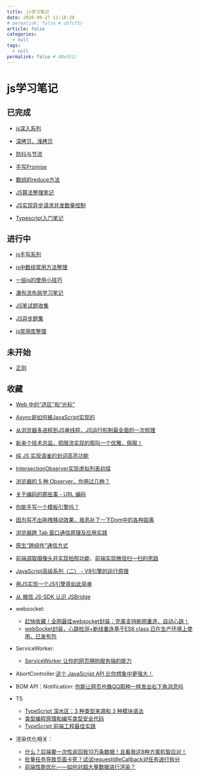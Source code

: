```yaml
---
title: js学习笔记
date: 2020-09-27 11:18:20
# permalink: false # c6fcf5/
article: false
categories: 
  - null
tags: 
  - null
permalink: false # 40e551/
---
```


# js学习笔记

## 已完成

- [js深入系列](./depth.html)
- [深拷贝、浅拷贝](./js-copy.html)
- [防抖与节流](./debounce-throttle.html)
- [手写Promise](./promise.html)
- [数组的reduce方法](./array-reduce.html)
- [JS算法整理笔记](./arithmetic.html)
- [JS实现异步请求并发数量控制](./multi-fetch.html)

- [Typescript入门笔记](./ts.html)



## 进行中


- [js手写系列](./handle-codes.html)
- [js中数组常用方法整理](./array-methods.html)
- [一些js的使用小技巧](./js-skills.html)
- [瀑布流布局学习笔记](./waterfall.html)



- [JS笔试题收集](./js-interview.html)
- [JS异步题集](./async-interview.html)

- [js常用库整理](./web.html)



## 未开始

- [正则](./regexp.html)




## 收藏

- [Web 中的“选区”和“光标”](https://mp.weixin.qq.com/s/EgWOcjLldO5VQrto5XYNJQ)
- [Async是如何被JavaScript实现的](https://juejin.cn/post/7069317318332907550)
- [从浏览器多进程到JS单线程，JS运行机制最全面的一次梳理](https://segmentfault.com/a/1190000012925872)
- [新来个技术总监，把限流实现的那叫一个优雅，佩服！](https://juejin.cn/post/7145435951899574302)
- [纯 JS 实现语雀的划词高亮功能](https://juejin.cn/post/7140078451205079054)

- [IntersectionObserver实现虚拟列表初探](http://zoo.zhengcaiyun.cn/blog/article/intersectionobserver)
- [浏览器的 5 种 Observer，你用过几种？](https://zhuanlan.zhihu.com/p/467452575)

- [关于编码的那些事 - URL 编码](https://mp.weixin.qq.com/s/QQEq-_84SxcLzAbRHSuYVw)
- [你能手写一个模板引擎吗？](https://juejin.cn/post/7207697872706486328)

- [因为写不出拖拽移动效果，我恶补了一下Dom中的各种距离](https://juejin.cn/post/7225206098692407355)

- [浏览器跨 Tab 窗口通信原理及应用实践](https://juejin.cn/post/7306040473542213644)
- [原生“跨组件”通信方式](https://mp.weixin.qq.com/s/xNgTM1OCh4djQjfC0dYGjA)

- [前端调取摄像头并实现拍照功能](https://juejin.cn/post/7289662055183597603)、[前端实现微信扫一扫的思路](https://juejin.cn/post/7290813210276724771)

- [JavaScript高级系列（二） - V8引擎的运行原理](https://mp.weixin.qq.com/s/PauB4N6qgd02vVYkGQa3Ag)

- [用JS实现一个JS引擎竟如此简单](https://juejin.cn/post/7205517870976270394)

- [从 微信 JS-SDK 认识 JSBridge](https://juejin.cn/post/7199297355748458551)


- websocket:
  - [赶快收藏！全网最佳websocket封装：完美支持断网重连、自动心跳！](https://juejin.cn/post/7371365854012276747)
  - [webSocket封装，心跳检测+断线重连基于ES6 class,已在生产环境上使用，已发布包](https://juejin.cn/post/7434406493698785295)

- ServiceWorker: 
  - [ServiceWorker 让你的网页拥抱服务端的能力](https://juejin.cn/post/7165893682132959245)


- AbortController:[这个 JavaScript API 比你想象中更强大！](https://mp.weixin.qq.com/s/m9jV0gENV1GDiv1MHC5sWQ)
- BOM API：Notification: [你能让网页也像QQ那种一样发出右下角消息吗](https://juejin.cn/post/7402781955077095474)

- TS
  - [TypeScript 深水区：3 种类型来源和 3 种模块语法](https://juejin.cn/post/7111112135903543332)
  - [类型编程原理和编写类型安全代码](https://mp.weixin.qq.com/s/-Use3prQiTvB2U0itEXNuQ)
  - [TypeScript 前端工程最佳实践](https://mp.weixin.qq.com/s/885xoPsAMivkkHRpO3FWzw)


- 渲染优化相关：
  - [什么？后端要一次性返回我10万条数据！且看我这8种方案机智应对！](https://juejin.cn/post/7205101745936416829)
  - [批量任务导致页面卡死？试试requestIdleCallback对任务进行拆分](https://juejin.cn/post/7221793823705268284)
  - [前端性能优化——如何对超大量数据进行渲染？](https://juejin.cn/post/7424430441375055881)

